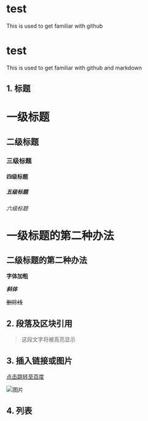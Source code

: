 # test
This is used to get familiar with github
# test
This is used to get familiar with github and markdown

## 1. 标题

# 一级标题
## 二级标题
### 三级标题
#### 四级标题
##### 五级标题
###### 六级标题

一级标题的第二种办法
===

二级标题的第二种办法
---


**字体加粗**

***斜体***

~~删除线~~

## 2. 段落及区块引用

>这段文字将被高亮显示

## 3. 插入链接或图片
[点击跳转至百度](http://www.baidu.com)

![图片](https://upload-images.jianshu.io/upload_images/703764-605e3cc2ecb664f6.jpg?imageMogr2/auto-orient/strip%7CimageView2/2/w/1240)

## 4. 列表
